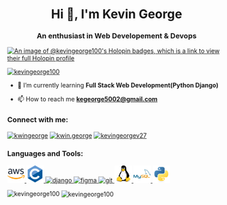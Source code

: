 <h1 align="center">Hi 👋, I'm Kevin George</h1>
<h3 align="center">An enthusiast in Web Developement & Devops</h3>

[![An image of @kevingeorge100's Holopin badges, which is a link to view their full Holopin profile](https://holopin.me/kevingeorge100)](https://holopin.io/@kevingeorge100)

<p align="left"> <a href="https://github.com/ryo-ma/github-profile-trophy"><img src="https://github-profile-trophy.vercel.app/?username=kevingeorge100" alt="kevingeorge100" /></a> </p>

- 🌱 I’m currently learning **Full Stack Web Development(Python Django)**

- 📫 How to reach me **kegeorge5002@gmail.com**

<h3 align="left">Connect with me:</h3>
<p align="left">
<a href="https://linkedin.com/in/kwingeorge" target="blank"><img align="center" src="https://raw.githubusercontent.com/rahuldkjain/github-profile-readme-generator/master/src/images/icons/Social/linked-in-alt.svg" alt="kwingeorge" height="30" width="40" /></a>
<a href="https://instagram.com/kwin.george" target="blank"><img align="center" src="https://raw.githubusercontent.com/rahuldkjain/github-profile-readme-generator/master/src/images/icons/Social/instagram.svg" alt="kwin.george" height="30" width="40" /></a>
<a href="https://www.hackerrank.com/kevingeorgev27" target="blank"><img align="center" src="https://raw.githubusercontent.com/rahuldkjain/github-profile-readme-generator/master/src/images/icons/Social/hackerrank.svg" alt="kevingeorgev27" height="30" width="40" /></a>
</p>

<h3 align="left">Languages and Tools:</h3>
<p align="left"> <a href="https://aws.amazon.com" target="_blank" rel="noreferrer"> <img src="https://raw.githubusercontent.com/devicons/devicon/master/icons/amazonwebservices/amazonwebservices-original-wordmark.svg" alt="aws" width="40" height="40"/> </a> <a href="https://www.cprogramming.com/" target="_blank" rel="noreferrer"> <img src="https://raw.githubusercontent.com/devicons/devicon/master/icons/c/c-original.svg" alt="c" width="40" height="40"/> </a> <a href="https://www.djangoproject.com/" target="_blank" rel="noreferrer"> <img src="https://cdn.worldvectorlogo.com/logos/django.svg" alt="django" width="40" height="40"/> </a> <a href="https://www.figma.com/" target="_blank" rel="noreferrer"> <img src="https://www.vectorlogo.zone/logos/figma/figma-icon.svg" alt="figma" width="40" height="40"/> </a> <a href="https://git-scm.com/" target="_blank" rel="noreferrer"> <img src="https://www.vectorlogo.zone/logos/git-scm/git-scm-icon.svg" alt="git" width="40" height="40"/> </a> <a href="https://www.linux.org/" target="_blank" rel="noreferrer"> <img src="https://raw.githubusercontent.com/devicons/devicon/master/icons/linux/linux-original.svg" alt="linux" width="40" height="40"/> </a> <a href="https://www.mysql.com/" target="_blank" rel="noreferrer"> <img src="https://raw.githubusercontent.com/devicons/devicon/master/icons/mysql/mysql-original-wordmark.svg" alt="mysql" width="40" height="40"/> </a> <a href="https://www.python.org" target="_blank" rel="noreferrer"> <img src="https://raw.githubusercontent.com/devicons/devicon/master/icons/python/python-original.svg" alt="python" width="40" height="40"/> </a> </p>

<p><img align="left" src="https://github-readme-stats.vercel.app/api/top-langs?username=kevingeorge100&show_icons=true&locale=en&layout=compact" alt="kevingeorge100" /></p>

<p>&nbsp;<img align="center" src="https://github-readme-stats.vercel.app/api?username=kevingeorge100&show_icons=true&locale=en" alt="kevingeorge100" /></p>


<!---
KevinGeorge100/KevinGeorge100 is a ✨ special ✨ repository because its `README.md` (this file) appears on your GitHub profile.
You can click the Preview link to take a look at your changes.
--->
